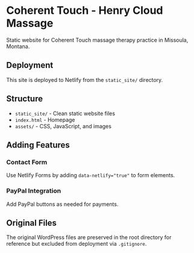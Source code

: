 # Coherent Touch - Henry Cloud Massage

Static website for Coherent Touch massage therapy practice in Missoula, Montana.

## Deployment

This site is deployed to Netlify from the `static_site/` directory.

## Structure

- `static_site/` - Clean static website files
- `index.html` - Homepage
- `assets/` - CSS, JavaScript, and images

## Adding Features

### Contact Form
Use Netlify Forms by adding `data-netlify="true"` to form elements.

### PayPal Integration
Add PayPal buttons as needed for payments.

## Original Files

The original WordPress files are preserved in the root directory for reference but excluded from deployment via `.gitignore`.